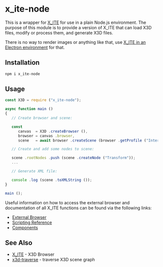 # x_ite-node

This is a wrapper for [X_ITE](https://create3000.github.io/x_ite/) for use in a plain Node.js environment. The purpose of this module is to provide a version of X_ITE that can load X3D files, modify or process them, and generate X3D files.

There is no way to render images or anything like that, use [X_ITE in an Electron environment](https://create3000.github.io/x_ite/how-to-use-x-ite-with-electron/) for that.

## Installation

```sh
npm i x_ite-node
```

## Usage

```js
const X3D = require ("x_ite-node");

async function main ()
{
   // Create browser and scene:

   const
      canvas  = X3D .createBrowser (),
      browser = canvas .browser,
      scene   = await browser .createScene (browser .getProfile ("Interchange"), browser .getComponent ("Interpolation", 1));

   // Create and add some nodes to scene:

   scene .rootNodes .push (scene .createNode ("Transform"));
   ...

   // Generate XML file:

   console .log (scene .toXMLString ());
}

main ();
```

Useful information on how to access the external browser and documentation of all X_ITE functions can be found via the following links:

* [External Browser](https://create3000.github.io/x_ite/accessing-the-external-browser/)
* [Scripting Reference](https://create3000.github.io/x_ite/reference/ecmascript-object-and-function-definitions/)
* [Components](https://create3000.github.io/x_ite/components/overview/)

## See Also

* [X_ITE](https://create3000.github.io/x_ite/) - X3D Browser
* [x3d-traverse](https://www.npmjs.com/package/x3d-traverse) - traverse X3D scene graph
